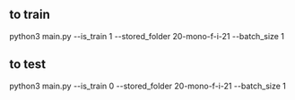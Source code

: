 ## to train ##
python3 main.py --is_train 1 --stored_folder 20-mono-f-i-21 --batch_size 1

## to test ## 
python3 main.py --is_train 0 --stored_folder 20-mono-f-i-21 --batch_size 1
